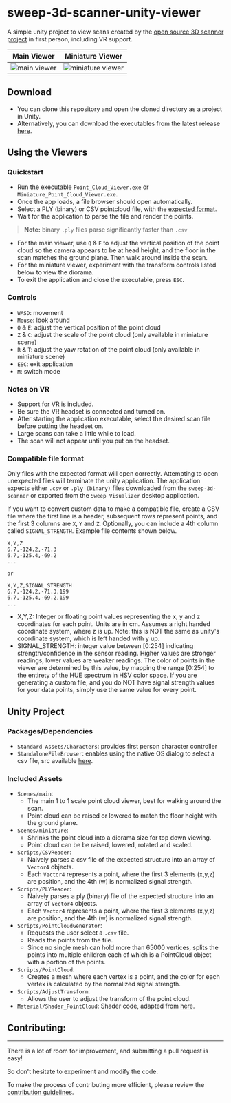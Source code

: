 # sweep-3d-scanner-unity-viewer
A simple unity project to view scans created by the [open source 3D scanner project](https://github.com/scanse/sweep-3d-scanner) in first person, including VR support.


Main Viewer                |  Miniature Viewer
:-------------------------:|:-------------------------:
![main viewer](https://s3.amazonaws.com/scanse/3D-Scanner/docs/imgs/viewer/main_viewer.PNG)  |  ![miniature viewer](https://s3.amazonaws.com/scanse/3D-Scanner/docs/imgs/viewer/miniature_viewer.PNG)

## Download
- You can clone this repository and open the cloned directory as a project in Unity.
- Alternatively, you can download the executables from the latest release [here](https://github.com/scanse/sweep-3d-scanner-unity-viewer/releases).

## Using the Viewers
### Quickstart
- Run the executable `Point_Cloud_Viewer.exe` or `Miniature_Point_Cloud_Viewer.exe`.
- Once the app loads, a file browser should open automatically. 
- Select a PLY (binary) or CSV pointcloud file, with the [expected format](#compatible-file-format).
- Wait for the application to parse the file and render the points. 
> **Note:** binary `.ply` files parse significantly faster than `.csv`
- For the main viewer, use `Q` & `E` to adjust the vertical position of the point cloud so the camera appears to be at head height, and the floor in the scan matches the ground plane. Then walk around inside the scan.
- For the miniature viewer, experiment with the transform controls listed below to view the diorama.
- To exit the application and close the executable, press `ESC`.

### Controls
- `WASD`: movement
- `Mouse`: look around
- `Q` & `E`: adjust the vertical position of the point cloud
- `Z` & `C`: adjust the scale of the point cloud (only available in miniature scene)
- `R` & `T`: adjust the yaw rotation of the point cloud (only available in miniature scene)
- `ESC`: exit application
- `M`: switch mode

### Notes on VR
- Support for VR is included.
- Be sure the VR headset is connected and turned on.
- After starting the application executable, select the desired scan file before putting the headset on.
- Large scans can take a little while to load.
- The scan will not appear until you put on the headset.

### Compatible file format
Only files with the expected format will open correctly. Attempting to open unexpected files will terminate the unity application. The application expects either `.csv` or `.ply (binary)` files downloaded from the `sweep-3d-scanner` or exported from the `Sweep Visualizer` desktop application. 

If you want to convert custom data to make a compatible file, create a CSV file where the first line is a header, subsequent rows represent points, and the first 3 columns are `X`, `Y` and `Z`. Optionally, you can include a 4th column called `SIGNAL_STRENGTH`. Example file contents shown below.
```csv
X,Y,Z
6.7,-124.2,-71.3
6.7,-125.4,-69.2
...

or 

X,Y,Z,SIGNAL_STRENGTH
6.7,-124.2,-71.3,199
6.7,-125.4,-69.2,199
...
```

- X,Y,Z: Integer or floating point values representing the x, y and z coordinates for each point. Units are in cm. Assumes a right handed coordinate system, where z is up. Note: this is NOT the same as unity's coordinate system, which is left handed with y up.
- SIGNAL_STRENGTH: integer value between [0:254] indicating strength/confidence in the sensor reading. Higher values are stronger readings, lower values are weaker readings. The color of points in the viewer are determined by this value, by mapping the range [0:254] to the entirety of the HUE spectrum in HSV color space. If you are generating a custom file, and you do NOT have signal strength values for your data points, simply use the same value for every point. 

## Unity Project
### Packages/Dependencies
- `Standard Assets/Characters`: provides first person character controller
- `StandaloneFileBrowser`: enables using the native OS dialog to select a csv file, src available [here](https://github.com/gkngkc/UnityStandaloneFileBrowser).

### Included Assets
- `Scenes/main`: 
  - The main 1 to 1 scale point cloud viewer, best for walking around the scan.
  - Point cloud can be raised or lowered to match the floor height with the ground plane.
- `Scenes/miniature`:
  - Shrinks the point cloud into a diorama size for top down viewing. 
  - Point cloud can be be raised, lowered, rotated and scaled.
- `Scripts/CSVReader`: 
  - Naively parses a csv file of the expected structure into an array of `Vector4` objects. 
  - Each `Vector4` represents a point, where the first 3 elements (x,y,z) are position, and the 4th (w) is normalized signal strength.
- `Scripts/PLYReader`: 
  - Naively parses a ply (binary) file of the expected structure into an array of `Vector4` objects. 
  - Each `Vector4` represents a point, where the first 3 elements (x,y,z) are position, and the 4th (w) is normalized signal strength.
- `Scripts/PointCloudGenerator`: 
  - Requests the user select a `.csv` file.
  - Reads the points from the file.
  - Since no single mesh can hold more than 65000 vertices, splits the points into multiple children each of which is a PointCloud object with a portion of the points. 
- `Scripts/PointCloud`: 
  - Creates a mesh where each vertex is a point, and the color for each vertex is calculated by the normalized signal strength.
- `Scripts/AdjustTransform`: 
  - Allows the user to adjust the transform of the point cloud.
- `Material/Shader_PointCloud`: Shader code, adapted from [here](http://www.kamend.com/2014/05/rendering-a-point-cloud-inside-unity/).

## Contributing:
-------------------
There is a lot of room for improvement, and submitting a pull request is easy! 

So don't hesitate to experiment and modify the code.

To make the process of contributing more efficient, please review the [contribution guidelines](.github/CONTRIBUTING.md).